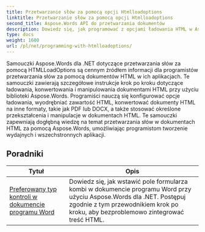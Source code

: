 ```yaml
---
title: Przetwarzanie słów za pomocą opcji Htmlloadoptions
linktitle: Przetwarzanie słów za pomocą opcji Htmlloadoptions
second_title: Aspose.Words API do przetwarzania dokumentów
description: Dowiedz się, jak programować z opcjami ładowania HTML w Aspose.Words dla .NET. Samouczki przeprowadzą Cię przez różne funkcje ładowania dokumentów HTML.
type: docs
weight: 1600
url: /pl/net/programming-with-htmlloadoptions/
---
```

Samouczki Aspose.Words dla .NET dotyczące przetwarzania słów za pomocą HTMLLoadOptions są cennym źródłem informacji dla programistów przetwarzania słów za pomocą dokumentów HTML w ich aplikacjach. Te samouczki zawierają szczegółowe instrukcje krok po kroku dotyczące ładowania, konwertowania i manipulowania dokumentami HTML przy użyciu biblioteki Aspose.Words. Programiści nauczą się konfigurować opcje ładowania, wyodrębniać zawartość HTML, konwertować dokumenty HTML na inne formaty, takie jak PDF lub DOCX, a także stosować określone przekształcenia i manipulacje w dokumentach HTML. Te samouczki zapewniają dogłębną wiedzę na temat przetwarzania słów w dokumentach HTML za pomocą Aspose.Words, umożliwiając programistom tworzenie wydajnych i wszechstronnych aplikacji.

 ## Poradniki
| Tytuł | Opis |
| --- | --- |
| [Preferowany typ kontroli w dokumencie programu Word](./preferred-control-type/) | Dowiedz się, jak wstawić pole formularza kombi w dokumencie programu Word przy użyciu Aspose.Words dla .NET. Postępuj zgodnie z tym przewodnikiem krok po kroku, aby bezproblemowo zintegrować treść HTML. |